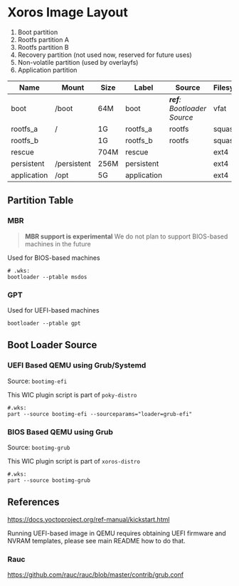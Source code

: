 # Xoros Image Layout

1. Boot partition
2. Rootfs partition A
3. Rootfs partition B
4. Recovery partition (not used now, reserved for future uses)
5. Non-volatile partition (used by overlayfs)
6. Application partition

| Name        | Mount       | Size | Label       | Source                       | Filesystem |     |
|-------------|-------------|------|-------------|------------------------------|------------|-----|
| boot        | /boot       | 64M  | boot        | _**ref**: Bootloader Source_ | vfat       |     |
| rootfs_a    | /           | 1G   | rootfs_a    | rootfs                       | squashfs   |     |
| rootfs_b    |             | 1G   | rootfs_b    | rootfs                       | squashfs   |     |
| rescue      |             | 704M | rescue      |                              | ext4       |     |
| persistent  | /persistent | 256M | persistent  |                              | ext4       |     |
| application | /opt        | 5G   | application |                              | ext4       |     |

## Partition Table

### MBR

> **MBR support is experimental** We do not plan to support BIOS-based machines in the future

Used for BIOS-based machines

```shell
# .wks:
bootloader --ptable msdos
```

### GPT

Used for UEFI-based machines

```shell
bootloader --ptable gpt
```

## Boot Loader Source

### UEFI Based QEMU using Grub/Systemd

Source: `bootimg-efi`

This WIC plugin script is part of `poky-distro`

```shell
#.wks:
part --source bootimg-efi --sourceparams="loader=grub-efi"
```

### BIOS Based QEMU using Grub

Source: `bootimg-grub`

This WIC plugin script is part of `xoros-distro`

```shell
#.wks:
part --source bootimg-grub
```

## References

https://docs.yoctoproject.org/ref-manual/kickstart.html

Running UEFI-based image in QEMU requires obtaining UEFI firmware and NVRAM templates, please see main README how to do that.

### Rauc

https://github.com/rauc/rauc/blob/master/contrib/grub.conf
